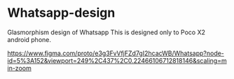 # Whatsapp-design
Glasmorphism design of Whatsapp
This is designed only to Poco X2 android phone.

https://www.figma.com/proto/e3g3FvVfjFZd7gI2hcacWB/Whatsapp?node-id=5%3A152&viewport=249%2C437%2C0.22466106712818146&scaling=min-zoom
